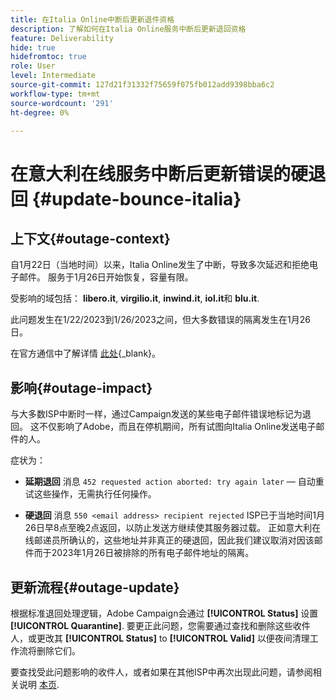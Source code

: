```yaml
---
title: 在Italia Online中断后更新退件资格
description: 了解如何在Italia Online服务中断后更新退回资格
feature: Deliverability
hide: true
hidefromtoc: true
role: User
level: Intermediate
source-git-commit: 127d21f31332f75659f075fb012add9398bba6c2
workflow-type: tm+mt
source-wordcount: '291'
ht-degree: 0%

---
```



# 在意大利在线服务中断后更新错误的硬退回 {#update-bounce-italia}


## 上下文{#outage-context}

自1月22日（当地时间）以来，Italia Online发生了中断，导致多次延迟和拒绝电子邮件。 服务于1月26日开始恢复，容量有限。

受影响的域包括： **libero.it**, **virgilio.it**, **inwind.it**, **iol.it**&#x200B;和 **blu.it**.

此问题发生在1/22/2023到1/26/2023之间，但大多数错误的隔离发生在1月26日。

在官方通信中了解详情 [此处](https://tecnologia.libero.it/avviato-il-ritorno-online-di-libero-mail-e-virgilio-mail-66832){_blank}。


## 影响{#outage-impact}

与大多数ISP中断时一样，通过Campaign发送的某些电子邮件错误地标记为退回。 这不仅影响了Adobe，而且在停机期间，所有试图向Italia Online发送电子邮件的人。

症状为：

* **延期退回** 消息 `452 requested action aborted: try again later`  — 自动重试这些操作，无需执行任何操作。

* **硬退回** 消息 `550 <email address> recipient rejected` ISP已于当地时间1月26日早8点至晚2点返回，以防止发送方继续使其服务器过载。 正如意大利在线邮递员所确认的，这些地址并非真正的硬退回，因此我们建议取消对因该邮件而于2023年1月26日被排除的所有电子邮件地址的隔离。

## 更新流程{#outage-update}

根据标准退回处理逻辑，Adobe Campaign会通过 **[!UICONTROL Status]** 设置 **[!UICONTROL Quarantine]**. 要更正此问题，您需要通过查找和删除这些收件人，或更改其 **[!UICONTROL Status]** to **[!UICONTROL Valid]** 以便夜间清理工作流将删除它们。

要查找受此问题影响的收件人，或者如果在其他ISP中再次出现此问题，请参阅相关说明 [本页](understanding-quarantine-management.md#unquarantine-bulk).


